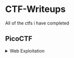 # CTF-Writeups
All of the ctfs i have completed

## PicoCTF

<details>

<summary>Web Exploitation</summary>

|Question|Points|
|--------|------|
|[GET aHEAD](./PicoCTF/Web%20Exploitation/GET%20aHEAD/GET%20aHEAD.md)|20|

</details>
